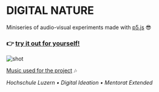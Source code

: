 # DIGITAL NATURE
Miniseries of audio-visual experiments made with [p5.js](https://p5js.org) 😎
### 👉 [try it out for yourself!](https://mentorat-extended-giada.netlify.app)
![shot](shot3.png)

[Music used for the project](https://freemusicarchive.org/home) 🎶

*Hochschule Luzern • Digital Ideation • Mentorat Extended*
